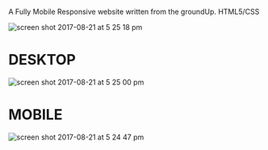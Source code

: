 A Fully Mobile Responsive website written from the groundUp.
HTML5/CSS

![screen shot 2017-08-21 at 5 25 18 pm](https://user-images.githubusercontent.com/13370622/29543741-274761a0-8698-11e7-80e2-d23ea8cc112e.png)


<h1>DESKTOP</h1>

![screen shot 2017-08-21 at 5 25 00 pm](https://user-images.githubusercontent.com/13370622/29543764-4dea42e6-8698-11e7-902d-c53f68b91f68.png)

<h1>MOBILE</h1>

![screen shot 2017-08-21 at 5 24 47 pm](https://user-images.githubusercontent.com/13370622/29543787-6e239166-8698-11e7-9c20-5e7ffa590e5a.png)
